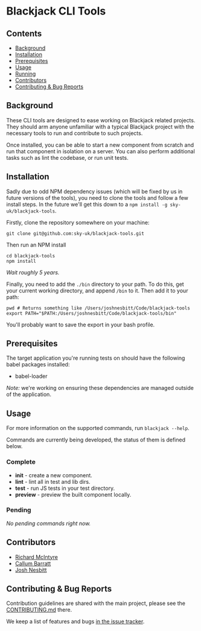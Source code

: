 # Blackjack CLI Tools


## Contents

* [Background](#background)
* [Installation](#installation)
* [Prerequisites](#prerequisites)
* [Usage](#usage)
* [Running](#running)
* [Contributors](#contributors)
* [Contributing & Bug Reports](#contributing--bug-reports)


## Background

These CLI tools are designed to ease working on Blackjack related projects. They should arm anyone unfamiliar with a typical Blackjack project with the necessary tools to run and contribute to such projects.

Once installed, you can be able to start a new component from scratch and run that component in isolation on a server. You can also perform additional tasks such as lint the codebase, or run unit tests.


## Installation

Sadly due to odd NPM dependency issues (which will be fixed by us in future versions of the tools), you need to clone the tools and follow a few install steps. In the future we'll get this down to a `npm install -g sky-uk/blackjack-tools`.

Firstly, clone the repository somewhere on your machine:

```
git clone git@github.com:sky-uk/blackjack-tools.git
```

Then run an NPM install

```
cd blackjack-tools
npm install
```

_Wait roughly 5 years._

Finally, you need to add the `./bin` directory to your path. To do this, get your current working directory, and append `/bin` to it. Then add it to your path:

```
pwd # Returns something like /Users/joshnesbitt/Code/blackjack-tools
export PATH="$PATH:/Users/joshnesbitt/Code/blackjack-tools/bin"
```

You'll probably want to save the export in your bash profile.


## Prerequisites

The target application you're running tests on should have the following babel packages installed:

* babel-loader

*Note:* we're working on ensuring these dependencies are managed outside of the application.


## Usage

For more information on the supported commands, run `blackjack --help`.

Commands are currently being developed, the status of them is defined below.


### Complete

* **init** - create a new component.
* **lint** - lint all in test and lib dirs.
* **test** - run JS tests in your test directory.
* **preview** - preview the built component locally.


### Pending

_No pending commands right now._


## Contributors

- [Richard McIntyre](https://github.com/mackstar)
- [Callum Barratt](https://github.com/cbarratt)
- [Josh Nesbitt](https://github.com/joshnesbitt)


## Contributing & Bug Reports

Contribution guidelines are shared with the main project, please see the [CONTRIBUTING.md](CONTRIBUTING.md) there.

We keep a list of features and bugs [in the issue tracker](https://github.com/sky-uk/blackjack-tools/issues).
